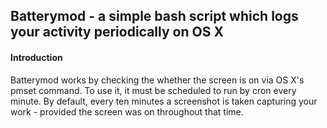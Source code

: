 ## Batterymod - a simple bash script which logs your activity periodically on OS X

#### Introduction
Batterymod works by checking the whether the screen is on via OS X's pmset command. To use it, it must be scheduled to run by cron every minute. By default, every ten minutes a screenshot is taken capturing your work - provided the screen was on throughout that time.

